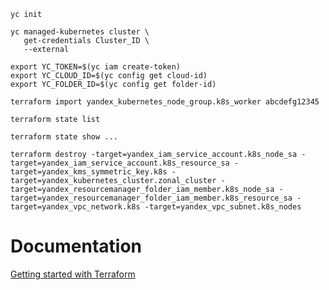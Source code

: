 ```
yc init
```
```
yc managed-kubernetes cluster \
   get-credentials Cluster_ID \
   --external
```
```
export YC_TOKEN=$(yc iam create-token)
export YC_CLOUD_ID=$(yc config get cloud-id)
export YC_FOLDER_ID=$(yc config get folder-id)
```
```
terraform import yandex_kubernetes_node_group.k8s_worker abcdefg12345
```
```
terraform state list
```
```
terraform state show ...
```
```
terraform destroy -target=yandex_iam_service_account.k8s_node_sa -target=yandex_iam_service_account.k8s_resource_sa -target=yandex_kms_symmetric_key.k8s -target=yandex_kubernetes_cluster.zonal_cluster -target=yandex_resourcemanager_folder_iam_member.k8s_node_sa -target=yandex_resourcemanager_folder_iam_member.k8s_resource_sa -target=yandex_vpc_network.k8s -target=yandex_vpc_subnet.k8s_nodes
```

# Documentation
[Getting started with Terraform](https://yandex.cloud/en-ru/docs/tutorials/infrastructure-management/terraform-quickstart)
